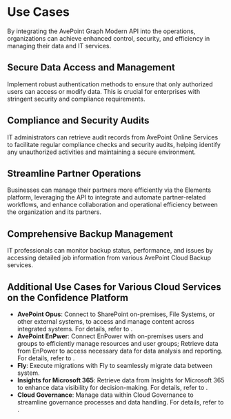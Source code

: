 # Use Cases  

By integrating the AvePoint Graph Modern API into the operations, organizations can achieve enhanced control, security, and efficiency in managing their data and IT services.  

## Secure Data Access and Management  

Implement robust authentication methods to ensure that only authorized users can access or modify data. This is crucial for enterprises with stringent security and compliance requirements.  

## Compliance and Security Audits  

IT administrators can retrieve audit records from AvePoint Online Services to facilitate regular compliance checks and security audits, helping identify any unauthorized activities and maintaining a secure environment.  

## Streamline Partner Operations  

Businesses can manage their partners more efficiently via the Elements platform, leveraging the API to integrate and automate partner-related workflows, and enhance collaboration and operational efficiency between the organization and its partners.  

## Comprehensive Backup Management  

IT professionals can monitor backup status, performance, and issues by accessing detailed job information from various AvePoint Cloud Backup services.  

## Additional Use Cases for Various Cloud Services on the Confidence Platform  

- **AvePoint Opus**: Connect to SharePoint on-premises, File Systems, or other external systems, to access and manage content across integrated systems. For details, refer to .  
- **AvePoint EnPwer**: Connect EnPower with on-premises users and groups to efficiently manage resources and user groups; Retrieve data from EnPower to access necessary data for data analysis and reporting. For details, refer to .   
- **Fly**: Execute migrations with Fly to seamlessly migrate data between system.  
- **Insights for Microsoft 365**: Retrieve data from Insights for Microsoft 365 to enhance data visibility for decision-making. For details, refer to .  
- **Cloud Governance**: Manage data within Cloud Governance to streamline governance processes and data handling. For details, refer to .  